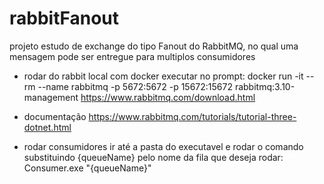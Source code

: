 # rabbitFanout
projeto estudo de exchange do tipo Fanout do RabbitMQ, no qual uma mensagem pode ser entregue para multiplos consumidores

- rodar do rabbit local com docker
executar no prompt: docker run -it --rm --name rabbitmq -p 5672:5672 -p 15672:15672 rabbitmq:3.10-management
https://www.rabbitmq.com/download.html


- documentação
https://www.rabbitmq.com/tutorials/tutorial-three-dotnet.html

- rodar consumidores
ir até a pasta do executavel e rodar o comando substituindo {queueName} pelo nome da fila que deseja rodar:
Consumer.exe "{queueName}"
